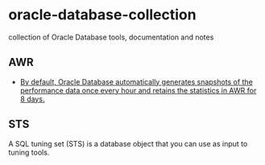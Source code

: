 # oracle-database-collection
collection of Oracle Database tools, documentation and notes 

## AWR
- [By default, Oracle Database automatically generates snapshots of the performance data once every hour and retains the statistics in AWR for 8 days.](https://docs.oracle.com/database/121/TGDBA/gather_stats.htm#TGDBA169)
## STS
A SQL tuning set (STS) is a database object that you can use as input to tuning tools. 
